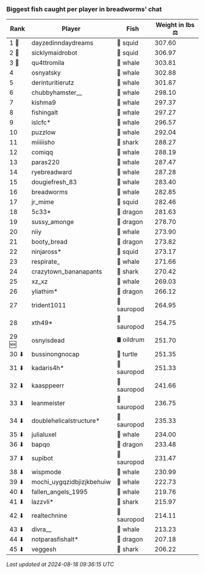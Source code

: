 ### Biggest fish caught per player in breadworms' chat
| Rank | Player | Fish | Weight in lbs ⚖️ |
|------|--------|-----------|---------|
| 1 🥇  | dayzedinndaydreams | 🦑 squid | 307.60 |
| 2 🥈  | sicklymaidrobot | 🦑 squid | 306.97 |
| 3 🥉  | qu4ttromila | 🐳 whale | 303.81 |
| 4  | osnyatsky | 🐳 whale | 302.88 |
| 5  | derinturitierutz | 🐳 whale | 301.87 |
| 6  | chubbyhamster__ | 🐳 whale | 298.10 |
| 7  | kishma9 | 🐳 whale | 297.37 |
| 8  | fishingalt | 🐳 whale | 297.27 |
| 9  | islcfc* | 🐳 whale | 296.57 |
| 10  | puzzlow | 🐳 whale | 292.04 |
| 11  | miiiiisho | 🦈 shark | 288.27 |
| 12  | comiqq | 🐳 whale | 288.19 |
| 13  | paras220 | 🐳 whale | 287.47 |
| 14  | ryebreadward | 🐳 whale | 287.28 |
| 15  | dougiefresh_83 | 🐳 whale | 283.40 |
| 16  | breadworms | 🐳 whale | 282.85 |
| 17  | jr_mime | 🦑 squid | 282.46 |
| 18  | 5c33* | 🐉 dragon | 281.63 |
| 19  | sussy_amonge | 🐉 dragon | 278.70 |
| 20  | niiy | 🐳 whale | 273.90 |
| 21  | booty_bread | 🐉 dragon | 273.82 |
| 22  | ninjaross* | 🦑 squid | 273.17 |
| 23  | respirate_ | 🐳 whale | 271.66 |
| 24  | crazytown_bananapants | 🦈 shark | 270.42 |
| 25  | xz_xz | 🐳 whale | 269.03 |
| 26  | yliathim* | 🐉 dragon | 266.12 |
| 27  | trident1011 | 🦕 sauropod | 264.95 |
| 28  | xth49* | 🦕 sauropod | 254.75 |
| 29 🆕 | osnyisdead | 🛢️ oildrum | 251.70 |
| 30 ⬇ | bussinongnocap | 🐢 turtle | 251.35 |
| 31 ⬇ | kadaris4h* | 🦕 sauropod | 251.33 |
| 32 ⬇ | kaasppeerr | 🦕 sauropod | 241.66 |
| 33 ⬇ | leanmeister | 🦕 sauropod | 236.75 |
| 34 ⬇ | doublehelicalstructure* | 🦕 sauropod | 235.33 |
| 35 ⬇ | julialuxel | 🐳 whale | 234.00 |
| 36 ⬇ | bapqo | 🐉 dragon | 233.48 |
| 37 ⬇ | supibot | 🦕 sauropod | 231.47 |
| 38 ⬇ | wispmode | 🐳 whale | 230.99 |
| 39 ⬇ | mochi_uygqzidbjizjkbehuiw | 🐳 whale | 222.73 |
| 40 ⬇ | fallen_angels_1995 | 🐳 whale | 219.76 |
| 41 ⬇ | lazzvli* | 🦈 shark | 215.97 |
| 42 ⬇ | realtechnine | 🦕 sauropod | 214.11 |
| 43 ⬇ | divra__ | 🐳 whale | 213.23 |
| 44 ⬇ | notparasfishalt* | 🐉 dragon | 207.18 |
| 45 ⬇ | veggesh | 🦈 shark | 206.22 |

_Last updated at 2024-08-18 09:36:15 UTC_